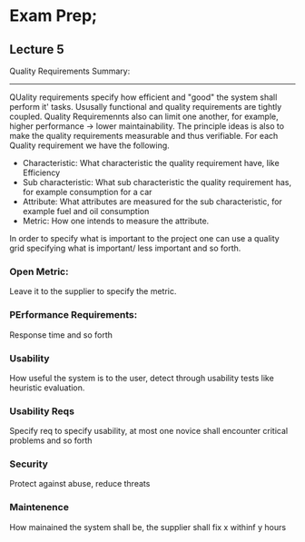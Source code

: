 # Exam Prep; 
## Lecture 5

Quality Requirements
Summary:

---
QUality requirements specify how efficient and "good" the system shall perform it' tasks. Ususally functional and quality requirements are tightly coupled. 
Quality Requiremennts also can limit one another, for example, higher performance -> lower maintainability. 
The principle ideas is also to make the quality requirements measurable and thus verifiable.
For each Quality requirement we have the following.
* Characteristic: What characteristic the quality requirement have, like Efficiency
* Sub characteristic: What sub characteristic the quality requirement has, for example consumption for a car
* Attribute: What attributes are measured for the sub characteristic, for example fuel and oil consumption
* Metric: How one intends to measure the attribute.

In order to specify what is important to the project one can use a quality grid specifying what is important/ less important and so forth.

### Open Metric: 
Leave it to the supplier to specify the metric.
### PErformance Requirements: 
Response time and so forth
### Usability
How useful the system is to the user, detect through usability tests like heuristic evaluation.
### Usability Reqs
Specify req to specify usability, at most one novice shall encounter critical problems and so forth
### Security
Protect against abuse, reduce threats
### Maintenence 
How mainained the system shall be, the supplier shall fix x withinf y hours

